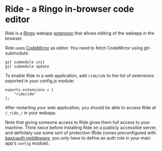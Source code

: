 Ride - a Ringo in-browser code editor
=====================================

Ride is a [Ringo][1] webapp [extension][2] that allows editing of the
webapp in the browser.

[1]: http://ringojs.org/
[2]: http://ringojs.org/wiki/Webapp_Extensions

Ride uses [CodeMirror][3] as editor. You need to fetch CodeMirror
using git-submodule:

    git submodule init
    git submodule update

[3]: http://marijn.haverbeke.nl/codemirror/

To enable Ride in a web application, add `ride/ide` to the list 
of extensions exported in your config.js module:

    exports.extensions = [
        "ride/ide"
    ];

After restarting your web application, you should be able to access 
Ride at `/_ride_/` in your webapp.

Note that giving someone access to Ride gives them full access to your machine.
Think twice before installing Ride on a publicly accessible server, and
definitely use some sort of protection (Ride comes preconfigured with
[basicauth middleware](http://ringojs.org/api/master/ringo/middleware/basicauth),
you only have to define an auth role in your main app's `config` module). 


